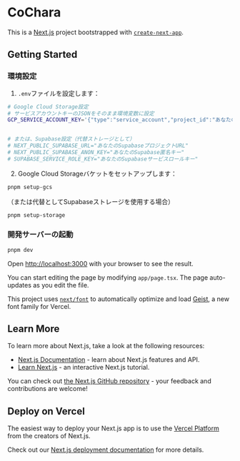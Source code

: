 # CoChara

This is a [Next.js](https://nextjs.org) project bootstrapped with [`create-next-app`](https://nextjs.org/docs/app/api-reference/cli/create-next-app).

## Getting Started

### 環境設定

1. `.env`ファイルを設定します：

```bash
# Google Cloud Storage設定
# サービスアカウントキーのJSONをそのまま環境変数に設定
GCP_SERVICE_ACCOUNT_KEY='{"type":"service_account","project_id":"あなたのプロジェクトID","private_key_id":"...","private_key":"...","client_email":"...","client_id":"...","auth_uri":"...","token_uri":"...","auth_provider_x509_cert_url":"...","client_x509_cert_url":"..."}'


# または、Supabase設定（代替ストレージとして）
# NEXT_PUBLIC_SUPABASE_URL="あなたのSupabaseプロジェクトURL"
# NEXT_PUBLIC_SUPABASE_ANON_KEY="あなたのSupabase匿名キー"
# SUPABASE_SERVICE_ROLE_KEY="あなたのSupabaseサービスロールキー"
```

2. Google Cloud Storageバケットをセットアップします：

```bash
pnpm setup-gcs
```

（または代替としてSupabaseストレージを使用する場合）

```bash
pnpm setup-storage
```

### 開発サーバーの起動

```bash
pnpm dev
```

Open [http://localhost:3000](http://localhost:3000) with your browser to see the result.

You can start editing the page by modifying `app/page.tsx`. The page auto-updates as you edit the file.

This project uses [`next/font`](https://nextjs.org/docs/app/building-your-application/optimizing/fonts) to automatically optimize and load [Geist](https://vercel.com/font), a new font family for Vercel.

## Learn More

To learn more about Next.js, take a look at the following resources:

- [Next.js Documentation](https://nextjs.org/docs) - learn about Next.js features and API.
- [Learn Next.js](https://nextjs.org/learn) - an interactive Next.js tutorial.

You can check out [the Next.js GitHub repository](https://github.com/vercel/next.js) - your feedback and contributions are welcome!

## Deploy on Vercel

The easiest way to deploy your Next.js app is to use the [Vercel Platform](https://vercel.com/new?utm_medium=default-template&filter=next.js&utm_source=create-next-app&utm_campaign=create-next-app-readme) from the creators of Next.js.

Check out our [Next.js deployment documentation](https://nextjs.org/docs/app/building-your-application/deploying) for more details.
